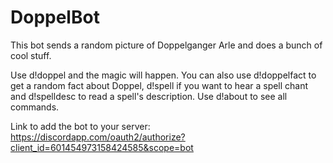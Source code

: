 # DoppelBot

This bot sends a random picture of Doppelganger Arle and does a bunch of cool stuff.

Use d!doppel and the magic will happen.
You can also use d!doppelfact to get a random fact about Doppel, d!spell if you want to hear a spell chant and d!spelldesc to read a spell's description.
Use d!about to see all commands.

Link to add the bot to your server: <https://discordapp.com/oauth2/authorize?client_id=601454973158424585&scope=bot>
